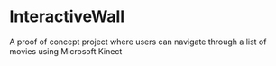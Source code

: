 # InteractiveWall
A proof of concept project where users can navigate through a list of movies using Microsoft Kinect
